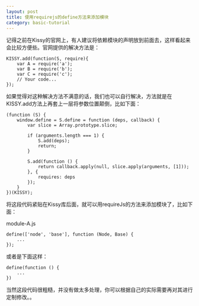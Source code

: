 ```yaml
---
layout: post
title: 使用requirejs的define方法来添加模块
category: basic-tutorial
---
```


记得之前在Kissy的官网上，有人建议将依赖模块的声明放到前面去，这样看起来会比较方便些。官网提供的解决方法是：

    KISSY.add(function(S, require){
        var A = require('a');
        var B = require('b');
        var C = require('c');
        // Your code...
    });

如果觉得对这种解决方法不满意的话，我们也可以自行解决，方法就是在KISSY.add方法上再套上一层将参数位置颠倒，比如下面：

    (function (S) {
        window.define = S.define = function (deps, callback) {
            var slice = Array.prototype.slice;
                
            if (arguments.length === 1) {
                S.add(deps);
                return;
            }
            
            S.add(function () {
                return callback.apply(null, slice.apply(arguments, [1]));
            }, {
                requires: deps
            });
        }
    })(KISSY);

将这段代码紧贴在Kissy库后面，就可以用requireJs的方法来添加模块了，比如下面：

module-A.js

    define(['node', 'base'], function (Node, Base) {
        ...
    });

或者是下面这样：

    define(function () {
        ...
    })

当然这段代码很粗糙，并没有做太多处理，你可以根据自己的实际需要再对其进行定制修改。。